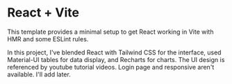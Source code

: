 # React + Vite

This template provides a minimal setup to get React working in Vite with HMR and some ESLint rules.

In this project, I've blended React with Tailwind CSS for the interface, used Material-UI tables for data display, and Recharts for charts. The UI design is referenced by youtube tutorial videos. Login page and responsive aren't available. I'll add later.
